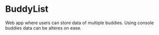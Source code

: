# BuddyList

Web app where users can store data of multiple buddies.
Using console buddies data can be alteres on ease.
